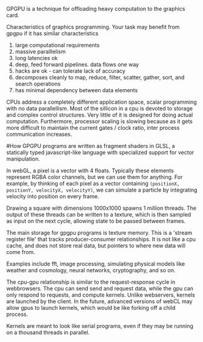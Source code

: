 GPGPU is a technique for offloading heavy computation to the graphics card.

Characteristics of graphics programming. Your task may benefit from gpgpu if it has similar characteristics
1. large computational requirements
2. massive paralllelism
3. long latencies ok
4. deep, feed forward pipelines. data flows one way
5. hacks are ok - can tolerate lack of accuracy
6. decomposes cleanly to map, reduce, filter, scatter, gather, sort, and search operations
7. has minimal dependency between data elements

CPUs address a completely different application space, scalar programming
with no data parallellism. Most of the sillicon in a cpu is devoted to
storage and complex control structures. Very little of it is designed
for doing actual computation. Furthermore, processor scaling is slowing
because as it gets more difficult to maintain the current gates / clock ratio,
inter process communication increases.

#How
GPGPU programs are written as fragment shaders in GLSL, a statically typed
javascript-like language with specialized support for vector manipulation.

In webGL, a pixel is a vector with 4 floats. Typically these
elements represent RGBA color channels, but we can use them for anything.
For example, by thinking of each pixel as a vector containing
``(positionX, positionY, velocityX, velocityY)``, we can simulate a particle by
integrating velocity into position on every frame.

Drawing a square with dimensions 1000x1000 spawns 1 million
threads. The output of these threads can be written to a texture,
which is then sampled as input on the next cycle, allowing state to be
passed between frames.

The main storage for gpgpu programs is texture memory. This is a 'stream register
file' that tracks producer-consumer relationships. It is not like a cpu cache, and does
not store real data, but pointers to where new data will come from.


Examples include fft, image processing, simulating physical models like weather and
cosmology, neural networks, cryptography, and so on. 

The cpu-gpu relationship is similar to the request-response cycle in webbrowsers.
The cpu can send send and request data, while the gpu can only respond to requests,
and compute kernels. Unlike webservers, kernels are launched by the client. In the
future, advanced versions of webCL may allow gpus to launch kernels, which would be
like forking off a child process. 

Kernels are meant to look like serial programs, even if they may be running on a
thousand threads in parallel.
